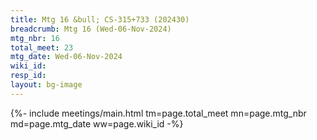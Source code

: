 ```yaml
---
title: Mtg 16 &bull; CS-315+733 (202430)
breadcrumb: Mtg 16 (Wed-06-Nov-2024)
mtg_nbr: 16
total_meet: 23
mtg_date: Wed-06-Nov-2024
wiki_id: 
resp_id: 
layout: bg-image
---
```


{%- include meetings/main.html
    tm=page.total_meet
    mn=page.mtg_nbr
    md=page.mtg_date
    ww=page.wiki_id
-%}
